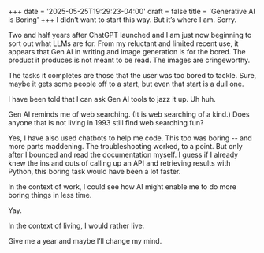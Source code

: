 +++
date = '2025-05-25T19:29:23-04:00'
draft = false
title = 'Generative AI is Boring'
+++
I didn’t want to start this way. But it’s where I am. Sorry.

Two and half years after ChatGPT launched and I am just now beginning to sort out what LLMs are for. From my reluctant and limited recent use, it appears that Gen AI in writing and image generation is for the bored. The product it produces is not meant to be read. The images are cringeworthy.

The tasks it completes are those that the user was too bored to tackle. Sure, maybe it gets some people off to a start, but even that start is a dull one.

I have been told that I can ask Gen AI tools to jazz it up. Uh huh.

Gen AI reminds me of web searching. (It is web searching of a kind.) Does anyone that is not living in 1993 still find web searching fun?

Yes, I have also used chatbots to help me code. This too was boring -- and more parts maddening. The troubleshooting worked, to a point. But only after I bounced and read the documentation myself. I guess if I already knew the ins and outs of calling up an API and retrieving results with Python, this boring task would have been a lot faster.

In the context of work, I could see how AI might enable me to do more boring things in less time.

Yay.

In the context of living, I would rather live.

Give me a year and maybe I’ll change my mind.

